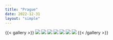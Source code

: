```yaml
---
title: "Prague"
date: 2022-12-31
layout: "simple"
---
```


{{< gallery >}}
  <img src="img/01.jpg" class="grid-w33" />
  <img src="img/02.jpg" class="grid-w33" />
  <img src="img/03.jpg" class="grid-w33" />
  <img src="img/04.jpg" class="grid-w33" />
  <img src="img/05.jpg" class="grid-w33" />
  <img src="img/06.jpg" class="grid-w33" />
  <img src="img/07.jpg" class="grid-w33" />
{{< /gallery >}}
